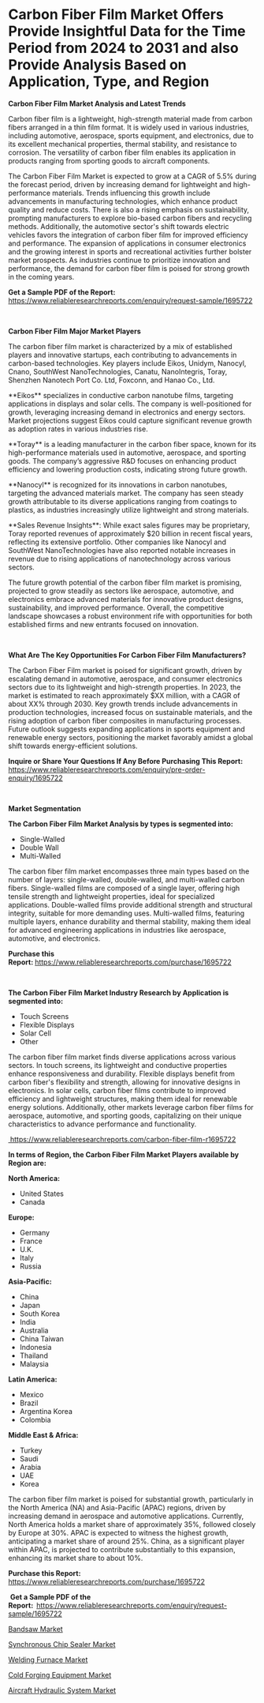 <p><h1>Carbon Fiber Film Market Offers Provide Insightful Data for the Time Period from 2024 to 2031 and also Provide Analysis Based on Application, Type, and Region</h1></p><p><strong>Carbon Fiber Film Market Analysis and Latest Trends</strong></p>
<p><p>Carbon fiber film is a lightweight, high-strength material made from carbon fibers arranged in a thin film format. It is widely used in various industries, including automotive, aerospace, sports equipment, and electronics, due to its excellent mechanical properties, thermal stability, and resistance to corrosion. The versatility of carbon fiber film enables its application in products ranging from sporting goods to aircraft components.</p><p>The Carbon Fiber Film Market is expected to grow at a CAGR of 5.5% during the forecast period, driven by increasing demand for lightweight and high-performance materials. Trends influencing this growth include advancements in manufacturing technologies, which enhance product quality and reduce costs. There is also a rising emphasis on sustainability, prompting manufacturers to explore bio-based carbon fibers and recycling methods. Additionally, the automotive sector's shift towards electric vehicles favors the integration of carbon fiber film for improved efficiency and performance. The expansion of applications in consumer electronics and the growing interest in sports and recreational activities further bolster market prospects. As industries continue to prioritize innovation and performance, the demand for carbon fiber film is poised for strong growth in the coming years.</p></p>
<p><strong>Get a Sample PDF of the Report:&nbsp;</strong> <a href="https://www.reliableresearchreports.com/enquiry/request-sample/1695722?utm_campaign=1676&utm_medium=2&utm_source=Github&utm_content=ia&utm_term=19102024&utm_id=carbon-fiber-film">https://www.reliableresearchreports.com/enquiry/request-sample/1695722</a></p>
<p>&nbsp;</p>
<p><strong>Carbon Fiber Film Major Market Players</strong></p>
<p><p>The carbon fiber film market is characterized by a mix of established players and innovative startups, each contributing to advancements in carbon-based technologies. Key players include Eikos, Unidym, Nanocyl, Cnano, SouthWest NanoTechnologies, Canatu, NanoIntegris, Toray, Shenzhen Nanotech Port Co. Ltd, Foxconn, and Hanao Co., Ltd.</p><p>**Eikos** specializes in conductive carbon nanotube films, targeting applications in displays and solar cells. The company is well-positioned for growth, leveraging increasing demand in electronics and energy sectors. Market projections suggest Eikos could capture significant revenue growth as adoption rates in various industries rise.</p><p>**Toray** is a leading manufacturer in the carbon fiber space, known for its high-performance materials used in automotive, aerospace, and sporting goods. The company’s aggressive R&D focuses on enhancing product efficiency and lowering production costs, indicating strong future growth.</p><p>**Nanocyl** is recognized for its innovations in carbon nanotubes, targeting the advanced materials market. The company has seen steady growth attributable to its diverse applications ranging from coatings to plastics, as industries increasingly utilize lightweight and strong materials.</p><p>**Sales Revenue Insights**: While exact sales figures may be proprietary, Toray reported revenues of approximately $20 billion in recent fiscal years, reflecting its extensive portfolio. Other companies like Nanocyl and SouthWest NanoTechnologies have also reported notable increases in revenue due to rising applications of nanotechnology across various sectors.</p><p>The future growth potential of the carbon fiber film market is promising, projected to grow steadily as sectors like aerospace, automotive, and electronics embrace advanced materials for innovative product designs, sustainability, and improved performance. Overall, the competitive landscape showcases a robust environment rife with opportunities for both established firms and new entrants focused on innovation.</p></p>
<p>&nbsp;</p>
<p><strong>What Are The Key Opportunities For Carbon Fiber Film Manufacturers?</strong></p>
<p><p>The Carbon Fiber Film market is poised for significant growth, driven by escalating demand in automotive, aerospace, and consumer electronics sectors due to its lightweight and high-strength properties. In 2023, the market is estimated to reach approximately $XX million, with a CAGR of about XX% through 2030. Key growth trends include advancements in production technologies, increased focus on sustainable materials, and the rising adoption of carbon fiber composites in manufacturing processes. Future outlook suggests expanding applications in sports equipment and renewable energy sectors, positioning the market favorably amidst a global shift towards energy-efficient solutions.</p></p>
<p><strong>Inquire or Share Your Questions If Any Before Purchasing This Report:</strong> <a href="https://www.reliableresearchreports.com/enquiry/pre-order-enquiry/1695722?utm_campaign=1676&utm_medium=2&utm_source=Github&utm_content=ia&utm_term=19102024&utm_id=carbon-fiber-film">https://www.reliableresearchreports.com/enquiry/pre-order-enquiry/1695722</a></p>
<p>&nbsp;</p>
<p><strong>Market Segmentation</strong></p>
<p><strong>The Carbon Fiber Film Market Analysis by types is segmented into:</strong></p>
<p><ul><li>Single-Walled</li><li>Double Wall</li><li>Multi-Walled</li></ul></p>
<p><p>The carbon fiber film market encompasses three main types based on the number of layers: single-walled, double-walled, and multi-walled carbon fibers. Single-walled films are composed of a single layer, offering high tensile strength and lightweight properties, ideal for specialized applications. Double-walled films provide additional strength and structural integrity, suitable for more demanding uses. Multi-walled films, featuring multiple layers, enhance durability and thermal stability, making them ideal for advanced engineering applications in industries like aerospace, automotive, and electronics.</p></p>
<p><strong>Purchase this Report:&nbsp;</strong><a href="https://www.reliableresearchreports.com/purchase/1695722?utm_campaign=1676&utm_medium=2&utm_source=Github&utm_content=ia&utm_term=19102024&utm_id=carbon-fiber-film">https://www.reliableresearchreports.com/purchase/1695722</a></p>
<p>&nbsp;</p>
<p><strong>The Carbon Fiber Film Market Industry Research by Application is segmented into:</strong></p>
<p><ul><li>Touch Screens</li><li>Flexible Displays</li><li>Solar Cell</li><li>Other</li></ul></p>
<p><p>The carbon fiber film market finds diverse applications across various sectors. In touch screens, its lightweight and conductive properties enhance responsiveness and durability. Flexible displays benefit from carbon fiber's flexibility and strength, allowing for innovative designs in electronics. In solar cells, carbon fiber films contribute to improved efficiency and lightweight structures, making them ideal for renewable energy solutions. Additionally, other markets leverage carbon fiber films for aerospace, automotive, and sporting goods, capitalizing on their unique characteristics to advance performance and functionality.</p></p>
<p><a href="https://www.reliableresearchreports.com/carbon-fiber-film-r1695722?utm_campaign=1676&utm_medium=2&utm_source=Github&utm_content=ia&utm_term=19102024&utm_id=carbon-fiber-film">&nbsp;https://www.reliableresearchreports.com/carbon-fiber-film-r1695722</a></p>
<p><strong>In terms of Region, the Carbon Fiber Film Market Players available by Region are:</strong></p>
<p>
    <p> <strong> North America: </strong>
        <ul>
            <li>United States</li>
            <li>Canada</li>
        </ul>
        </p> 
    <p> <strong> Europe: </strong>
        <ul>
            <li>Germany</li>
            <li>France</li>
            <li>U.K.</li>
            <li>Italy</li>
            <li>Russia</li>
        </ul>
        </p> 
    <p> <strong> Asia-Pacific: </strong>
        <ul>
            <li>China</li>
            <li>Japan</li>
            <li>South Korea</li>
            <li>India</li>
            <li>Australia</li>
            <li>China Taiwan</li>
            <li>Indonesia</li>
            <li>Thailand</li>
            <li>Malaysia</li>
        </ul>
        </p> 
    <p> <strong> Latin America: </strong>
        <ul>
            <li>Mexico</li>
            <li>Brazil</li>
            <li>Argentina Korea</li>
            <li>Colombia</li>
        </ul>
        </p> 
    <p> <strong> Middle East & Africa: </strong>
        <ul>
            <li>Turkey</li>
            <li>Saudi</li>
            <li>Arabia</li>
            <li>UAE</li>
            <li>Korea</li>
        </ul>
    </p>
    </p>
<p><p>The carbon fiber film market is poised for substantial growth, particularly in the North America (NA) and Asia-Pacific (APAC) regions, driven by increasing demand in aerospace and automotive applications. Currently, North America holds a market share of approximately 35%, followed closely by Europe at 30%. APAC is expected to witness the highest growth, anticipating a market share of around 25%. China, as a significant player within APAC, is projected to contribute substantially to this expansion, enhancing its market share to about 10%.</p></p>
<p><strong>Purchase this Report: </strong><a href="https://www.reliableresearchreports.com/purchase/1695722?utm_campaign=1676&utm_medium=2&utm_source=Github&utm_content=ia&utm_term=19102024&utm_id=carbon-fiber-film">https://www.reliableresearchreports.com/purchase/1695722</a></p>
<p>&nbsp;<strong>Get a Sample PDF of the Report:&nbsp;&nbsp;</strong><a href="https://www.reliableresearchreports.com/enquiry/request-sample/1695722?utm_campaign=1676&utm_medium=2&utm_source=Github&utm_content=ia&utm_term=19102024&utm_id=carbon-fiber-film">https://www.reliableresearchreports.com/enquiry/request-sample/1695722</a></p>
<p><strong></strong></p>
<p><p><a href="https://www.linkedin.com/pulse/strategic-market-insights-navigating-global-bandsaw-landscape-inmxf?utm_campaign=1676&utm_medium=2&utm_source=Github&utm_content=ia&utm_term=19102024&utm_id=carbon-fiber-film">Bandsaw Market</a></p><p><a href="https://www.linkedin.com/pulse/pioneering-growth-analyzing-global-synchronous-chip-sealer-xre1f?utm_campaign=1676&utm_medium=2&utm_source=Github&utm_content=ia&utm_term=19102024&utm_id=carbon-fiber-film">Synchronous Chip Sealer Market</a></p><p><a href="https://www.linkedin.com/pulse/consumer-behavior-shifts-welding-furnace-market-demand-analysis-hrtcf?utm_campaign=1676&utm_medium=2&utm_source=Github&utm_content=ia&utm_term=19102024&utm_id=carbon-fiber-film">Welding Furnace Market</a></p><p><a href="https://www.linkedin.com/pulse/cold-forging-equipment-market-global-trends-forecast-2024-2031-nfk7f?utm_campaign=1676&utm_medium=2&utm_source=Github&utm_content=ia&utm_term=19102024&utm_id=carbon-fiber-film">Cold Forging Equipment Market</a></p><p><a href="https://www.linkedin.com/pulse/aircraft-hydraulic-system-market-dynamics-application-types-udyaf?utm_campaign=1676&utm_medium=2&utm_source=Github&utm_content=ia&utm_term=19102024&utm_id=carbon-fiber-film">Aircraft Hydraulic System Market</a></p></p>